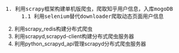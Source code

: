 <pre>1. 利用scrapy框架构建单机版爬虫，爬取知乎用户信息，入库mogoDB
     1.1 利用selenium替代downloader爬取动态页面用户信息</pre>
2. 利用scrapy_redis构建分布式爬虫
3. 利用scrapyd,scrapyd-client构建分布式爬虫服务器
4. 利用python_scrapyd_api管理scrapyd分布式爬虫服务器
